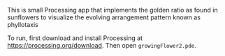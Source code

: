 This is small Processing app that implements the golden ratio as found in sunflowers to visualize the evolving arrangement pattern known as phyllotaxis 

To run, first download and install Processing at https://processing.org/download. Then open `growingFlower2.pde`.
